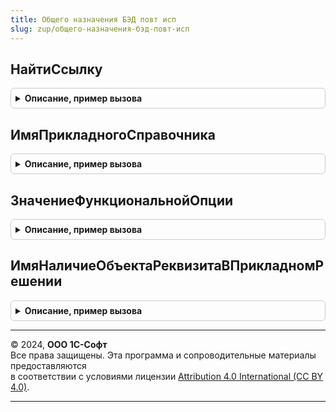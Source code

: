 ```yaml
---
title: Общего назначения БЭД повт исп
slug: zup/общего-назначения-бэд-повт-исп
---
```



## НайтиСсылку
<details style="margin: 1em 0; padding: 0.5em; border: 1px solid #ccc; border-radius: 6px;">

<summary style="font-weight: bold; cursor: pointer;">Описание, пример вызова</summary>

```bsl

// См. ЭлектронноеВзаимодействие.НайтиСсылку
Функция НайтиСсылку(ТипОбъекта, Идентификатор = "", ДополнительныеРеквизиты = Неопределено) Экспорт
```

Пример вызова
```bsl
Результат = ОбщегоНазначенияБЭДПовтИсп.НайтиСсылку(ТипОбъекта, Идентификатор, ДополнительныеРеквизиты);
```
</details>

## ИмяПрикладногоСправочника
<details style="margin: 1em 0; padding: 0.5em; border: 1px solid #ccc; border-radius: 6px;">

<summary style="font-weight: bold; cursor: pointer;">Описание, пример вызова</summary>

```bsl

// Возвращает имя прикладного справочника по имени библиотечного справочника.
//
// Параметры:
//  ИмяСправочника - строка - название справочника из библиотеки.
//
// Возвращаемое значение:
//  ИмяПрикладногоСправочника - строковое имя прикладного справочника.
//
Функция ИмяПрикладногоСправочника(ИмяСправочника) Экспорт
```

Пример вызова
```bsl
Результат = ОбщегоНазначенияБЭДПовтИсп.ИмяПрикладногоСправочника(ИмяСправочника) 
```
</details>

## ЗначениеФункциональнойОпции
<details style="margin: 1em 0; padding: 0.5em; border: 1px solid #ccc; border-radius: 6px;">

<summary style="font-weight: bold; cursor: pointer;">Описание, пример вызова</summary>

```bsl

// См. ОбщегоНазначенияБЭД.ЗначениеФункциональнойОпции
Функция ЗначениеФункциональнойОпции(НаименованиеФО) Экспорт
```

Пример вызова
```bsl
Результат = ОбщегоНазначенияБЭДПовтИсп.ЗначениеФункциональнойОпции(НаименованиеФО) 
```
</details>

## ИмяНаличиеОбъектаРеквизитаВПрикладномРешении
<details style="margin: 1em 0; padding: 0.5em; border: 1px solid #ccc; border-radius: 6px;">

<summary style="font-weight: bold; cursor: pointer;">Описание, пример вызова</summary>

```bsl

// Получение имени объекта или реквизита в прикладном решении.
//
// Параметры:
//  ИмяПараметра - Строка - наименование в библиотеке электронных документов.
//
// Возвращаемое значение:
//  Строка - наименование в прикладном решении.
//
Функция ИмяНаличиеОбъектаРеквизитаВПрикладномРешении(ИмяПараметра) Экспорт
```

Пример вызова
```bsl
Результат = ОбщегоНазначенияБЭДПовтИсп.ИмяНаличиеОбъектаРеквизитаВПрикладномРешении(ИмяПараметра) 
```
</details>

---

© 2024, **ООО 1С-Софт**  
Все права защищены. Эта программа и сопроводительные материалы предоставляются  
в соответствии с условиями лицензии [Attribution 4.0 International (CC BY 4.0)](https://creativecommons.org/licenses/by/4.0/legalcode).

---
